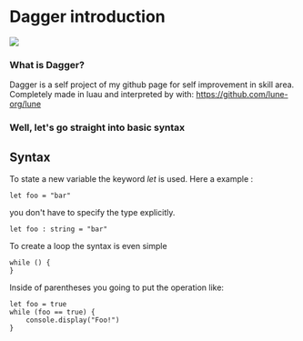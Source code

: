 # Dagger introduction

<img src="https://imgur.com/a/ZXYGJxn.png">

### What is Dagger? 
Dagger is a self project of my github page for self improvement in skill area. Completely made in luau and interpreted by with: https://github.com/lune-org/lune

### Well, let's go straight into basic syntax

## Syntax

To state a new variable the keyword *let* is used. Here a example :
```
let foo = "bar"
```
you don't have to specify the type explicitly.
```
let foo : string = "bar"
```
To create a loop the syntax is even simple
```
while () {
}
```
Inside of parentheses you going to put the operation like:
```
let foo = true
while (foo == true) {
	console.display("Foo!")
}
```
